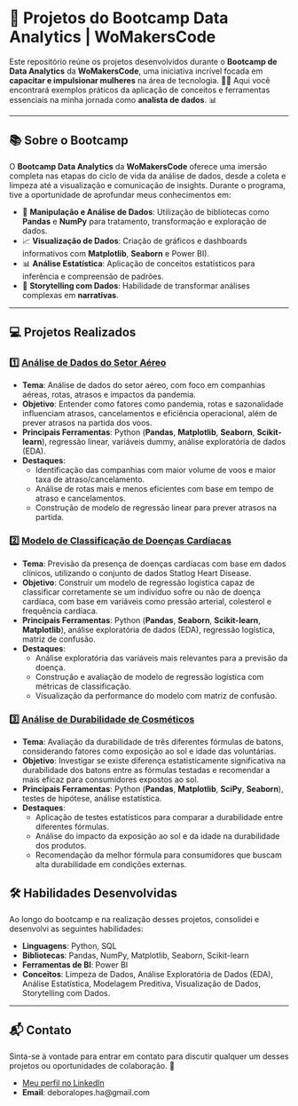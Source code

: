<h1>🚀 <strong>Projetos do Bootcamp Data Analytics | WoMakersCode</strong></h1>

<p>Este repositório reúne os projetos desenvolvidos durante o <strong>Bootcamp de Data Analytics</strong> da <strong>WoMakersCode</strong>, uma iniciativa incrível focada em <strong>capacitar e impulsionar mulheres</strong> na área de tecnologia. 💪✨ Aqui você encontrará exemplos práticos da aplicação de conceitos e ferramentas essenciais na minha jornada como <strong>analista de dados</strong>. 📊</p>

<hr>

<h2>📚 <strong>Sobre o Bootcamp</strong></h2>

<p>O <strong>Bootcamp Data Analytics</strong> da <strong>WoMakersCode</strong> oferece uma imersão completa nas etapas do ciclo de vida da análise de dados, desde a coleta e limpeza até a visualização e comunicação de insights. Durante o programa, tive a oportunidade de aprofundar meus conhecimentos em:</p>

<ul>
  <li>🎲 <strong>Manipulação e Análise de Dados</strong>: Utilização de bibliotecas como <strong>Pandas</strong> e <strong>NumPy</strong> para tratamento, transformação e exploração de dados.</li>
  <li>📈 <strong>Visualização de Dados</strong>: Criação de gráficos e dashboards informativos com <strong>Matplotlib</strong>, <strong>Seaborn</strong> e Power BI).</li>
  <li>📊 <strong>Análise Estatística</strong>: Aplicação de conceitos estatísticos para inferência e compreensão de padrões.</li>
  <li>📝 <strong>Storytelling com Dados</strong>: Habilidade de transformar análises complexas em <strong>narrativas</strong>.</li>
</ul>

<hr>

<h2>💻 <strong>Projetos Realizados</strong></h2>

<h3>
  1️⃣ <a href="Análise_de_Dados_do_Setor_Aéreo_1.ipynb"><strong>Análise de Dados do Setor Aéreo</strong></a>
</h3>
<ul>
  <li><strong>Tema</strong>: Análise de dados do setor aéreo, com foco em companhias aéreas, rotas, atrasos e impactos da pandemia.</li>
  <li><strong>Objetivo</strong>: Entender como fatores como pandemia, rotas e sazonalidade influenciam atrasos, cancelamentos e eficiência operacional, além de prever atrasos na partida dos voos.</li>
  <li><strong>Principais Ferramentas</strong>: Python (<strong>Pandas</strong>, <strong>Matplotlib</strong>, <strong>Seaborn</strong>, <strong>Scikit-learn</strong>), regressão linear, variáveis dummy, análise exploratória de dados (EDA).</li>
  <li><strong>Destaques</strong>: 
    <ul>
      <li>Identificação das companhias com maior volume de voos e maior taxa de atraso/cancelamento.</li>
      <li>Análise de rotas mais e menos eficientes com base em tempo de atraso e cancelamentos.</li>
      <li>Construção de modelo de regressão linear para prever atrasos na partida.</li>
    </ul>
  </li>
</ul>
<h3>
  2️⃣ <a href="Modelo_de_Classificação_de_Doenças_Cardíacas_.ipynb"><strong>Modelo de Classificação de Doenças Cardíacas</strong></a>
</h3>
 <ul>
  <li><strong>Tema</strong>: Previsão da presença de doenças cardíacas com base em dados clínicos, utilizando o conjunto de dados Statlog Heart Disease.</li>
  <li><strong>Objetivo</strong>: Construir um modelo de regressão logística capaz de classificar corretamente se um indivíduo sofre ou não de doença cardíaca, com base em variáveis como pressão arterial, colesterol e frequência cardíaca.</li>
  <li><strong>Principais Ferramentas</strong>: Python (<strong>Pandas</strong>, <strong>Seaborn</strong>, <strong>Scikit-learn</strong>, <strong>Matplotlib</strong>), análise exploratória de dados (EDA), regressão logística, matriz de confusão.</li>
  <li><strong>Destaques</strong>: 
    <ul>
      <li>Análise exploratória das variáveis mais relevantes para a previsão da doença.</li>
      <li>Construção e avaliação de modelo de regressão logística com métricas de classificação.</li>
      <li>Visualização da performance do modelo com matriz de confusão.</li>
    </ul>
  </li>
</ul>

<h3>
 3️⃣ <a href="Análise_de_Durabilidade_de_Cosméticos.ipynb"><strong>Análise de Durabilidade de Cosméticos</strong></a>
</h3>
<ul>
  <li><strong>Tema</strong>: Avaliação da durabilidade de três diferentes fórmulas de batons, considerando fatores como exposição ao sol e idade das voluntárias.</li>
  <li><strong>Objetivo</strong>: Investigar se existe diferença estatisticamente significativa na durabilidade dos batons entre as fórmulas testadas e recomendar a mais eficaz para consumidores expostos ao sol.</li>
  <li><strong>Principais Ferramentas</strong>: Python (<strong>Pandas</strong>, <strong>Matplotlib</strong>, <strong>SciPy</strong>, <strong>Seaborn</strong>), testes de hipótese, análise estatística.</li>
  <li><strong>Destaques</strong>: 
    <ul>
      <li>Aplicação de testes estatísticos para comparar a durabilidade entre diferentes fórmulas.</li>
      <li>Análise do impacto da exposição ao sol e da idade na durabilidade dos produtos.</li>
      <li>Recomendação da melhor fórmula para consumidores que buscam alta durabilidade em condições externas.</li>
    </ul>
  </li>
</ul>

<h2>🛠️ <strong>Habilidades Desenvolvidas</strong></h2>

<p>Ao longo do bootcamp e na realização desses projetos, consolidei e desenvolvi as seguintes habilidades:</p>

<ul>
  <li><strong>Linguagens</strong>: Python, SQL</li>
  <li><strong>Bibliotecas</strong>: Pandas, NumPy, Matplotlib, Seaborn, Scikit-learn</li>
  <li><strong>Ferramentas de BI</strong>: Power BI</li>
  <li><strong>Conceitos</strong>: Limpeza de Dados, Análise Exploratória de Dados (EDA), Análise Estatística, Modelagem Preditiva, Visualização de Dados, Storytelling com Dados.</li>
</ul>

<hr>

<h2>📬 <strong>Contato</strong></h2>

<p>Sinta-se à vontade para entrar em contato para discutir qualquer um desses projetos ou oportunidades de colaboração. 🤝</p>

<ul>
  <li><a href="https://www.linkedin.com/in/deboraqlopes/">Meu perfil no LinkedIn</a></li>
  <li><strong>Email</strong>: deboralopes.ha@gmail.com</li>
</ul>
